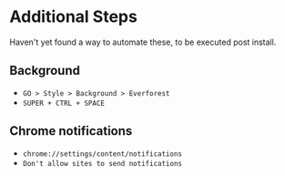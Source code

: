 # Additional Steps

Haven't yet found a way to automate these, to be executed post install.

## Background

- `GO > Style > Background > Everforest`
- `SUPER + CTRL + SPACE`

## Chrome notifications

- `chrome://settings/content/notifications`
- `Don't allow sites to send notifications`
